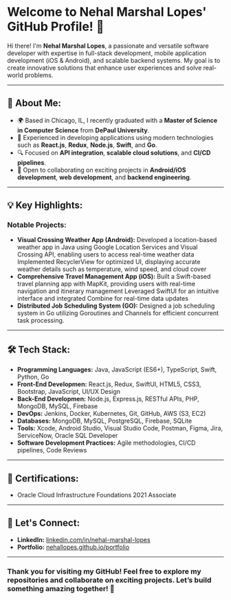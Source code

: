 # Welcome to Nehal Marshal Lopes' GitHub Profile! 👋

Hi there! I'm **Nehal Marshal Lopes**, a passionate and versatile software developer with expertise in full-stack development, mobile application development (iOS & Android), and scalable backend systems. My goal is to create innovative solutions that enhance user experiences and solve real-world problems.

---

## 🚀 About Me:
- 🌍 Based in Chicago, IL, I recently graduated with a **Master of Science in Computer Science** from **DePaul University**.
- 💼 Experienced in developing applications using modern technologies such as **React.js**, **Redux**, **Node.js**, **Swift**, and **Go**.
- 🔍 Focused on **API integration**, **scalable cloud solutions**, and **CI/CD pipelines**.
- 🤝 Open to collaborating on exciting projects in **Android/iOS development**, **web development**, and **backend engineering**.

---

## 💡 Key Highlights:

### Notable Projects:
- **Visual Crossing Weather App (Android):**
  Developed a location-based weather app in Java using Google Location Services and Visual Crossing API, enabling users to access real-time weather data
  Implemented RecyclerView for optimized UI, displaying accurate weather details such as temperature, wind speed, and cloud cover
- **Comprehensive Travel Management App (iOS):**
  Built a Swift-based travel planning app with MapKit, providing users with real-time navigation and itinerary management
  Leveraged SwiftUI for an intuitive interface and integrated Combine for real-time data updates
- **Distributed Job Scheduling System (GO):**
  Designed a job scheduling system in Go utilizing Goroutines and Channels for efficient concurrent task processing.
---

## 🛠️ Tech Stack:
- **Programming Languages:** Java, JavaScript (ES6+), TypeScript, Swift, Python, Go
- **Front-End Developmen:** React.js, Redux, SwiftUI, HTML5, CSS3, Bootstrap, JavaScript, UI/UX Design
- **Back-End Developmen:** Node.js, Express.js, RESTful APIs, PHP, MongoDB, MySQL, Firebase
- **DevOps:** Jenkins, Docker, Kubernetes, Git, GitHub, AWS (S3, EC2)
- **Databases:** MongoDB, MySQL, PostgreSQL, Firebase, SQLite
- **Tools:** Xcode, Android Studio, Visual Studio Code, Postman, Figma, Jira, ServiceNow, Oracle SQL Developer
- **Software Development Practices:** Agile methodologies, CI/CD pipelines, Code Reviews  
---

## 🌟 Certifications:
- Oracle Cloud Infrastructure Foundations 2021 Associate

---

## 🤝 Let's Connect:
- **LinkedIn:** [linkedin.com/in/nehal-marshal-lopes](https://linkedin.com/in/nehal-marshal-lopes)
- **Portfolio:** [nehallopes.github.io/portfolio](https://nehallopes.github.io/portfolio)

---

### Thank you for visiting my GitHub! Feel free to explore my repositories and collaborate on exciting projects. Let’s build something amazing together! 🚀



<!--
**nehallopes/nehallopes** is a ✨ _special_ ✨ repository because its `README.md` (this file) appears on your GitHub profile.

Here are some ideas to get you started:

- 🔭 I’m currently working on ...
- 🌱 I’m currently learning ...
- 👯 I’m looking to collaborate on ...
- 🤔 I’m looking for help with ...
- 💬 Ask me about ...
- 📫 How to reach me: ...
- 😄 Pronouns: ...
- ⚡ Fun fact: ...
-->
